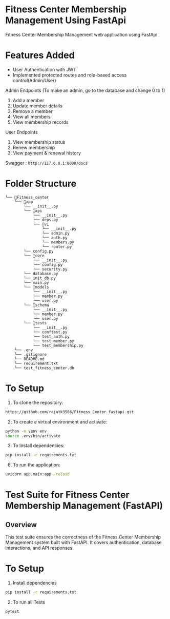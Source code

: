 # Fitness Center Membership Management Using FastApi
  Fitness Center Membership Management web application using FastApi 
  
# Features Added 

* User Authentication with JWT
* Implemented protected routes and role-based access control(Admin/User)

Admin Endpoints (To make an admin, go to the database and change 0 to 1)

1) Add a member
2) Update member details
3) Remove a member
4) View all members
5) View membership records

User Endpoints

1) View membership status
2) Renew membership
3) View payment & renewal history

Swagger : ``` http://127.0.0.1:8000/docs ```
 
# Folder Structure
```
└── 📁Fitness_center
    └── 📁app
        └── __init__.py
        └── 📁api
            └── __init__.py
            └── deps.py
            └── 📁v1
                └── __init__.py
                └── admin.py
                └── auth.py
                └── members.py
                └── router.py
        └── config.py
        └── 📁core
            └── __init__.py
            └── config.py
            └── security.py
        └── database.py
        └── init_db.py
        └── main.py
        └── 📁models
            └── __init__.py
            └── member.py
            └── user.py
        └── 📁schema
            └── __init__.py
            └── member.py
            └── user.py
        └── 📁tests
            └── __init__.py
            └── conftest.py
            └── test_auth.py
            └── test_member.py
            └── test_membership.py
    └── .env
    └── .gitignore
    └── README.md
    └── requirement.txt
    └── test_fitness_center.db
```


#  To Setup

1. To clone the repository:

```bash
https://github.com/rajatk3566/Fitness_Center_fastapi.git
```

2. To create a virtual environment and activate:

```bash
python -m venv env
source .env/bin/activate
```

3. To Install dependencies:

```bash
pip install -r requirements.txt
```


6. To run the application:

```bash
uvicorn app.main:app -reload
```


# Test Suite for Fitness Center Membership Management (FastAPI)

## Overview
This test suite ensures the correctness of the Fitness Center Membership Management system built with FastAPI. It covers authentication, database interactions, and API responses.

# To Setup 

1) Install dependencies
 ```bash
pip install -r requirements.txt
```
2) To run all Tests

```bash
pytest
```





